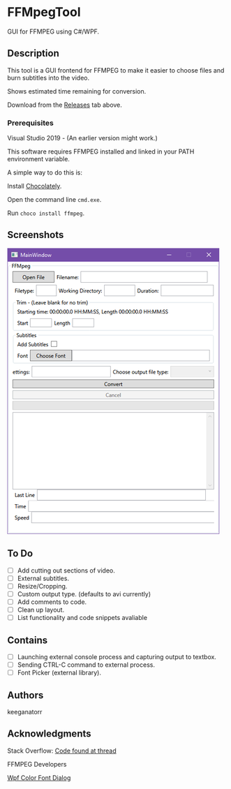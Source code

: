 # FFMpegTool

GUI for FFMPEG using C#/WPF.

## Description

This tool is a GUI frontend for FFMPEG to make it easier to choose files and burn subtitles into the video.

Shows estimated time remaining for conversion.

Download from the [Releases](https://github.com/keeganatorr/FFMpegTool/releases) tab above.

### Prerequisites

Visual Studio 2019 - (An earlier version might work.)

This software requires FFMPEG installed and linked in your PATH environment variable.

A simple way to do this is:

Install [Chocolately](https://chocolatey.org/).

Open the command line `cmd.exe`.

Run `choco install ffmpeg`.

## Screenshots

![](MainWindow.png)

## To Do

- [ ] Add cutting out sections of video.
- [ ] External subtitles.
- [ ] Resize/Cropping.
- [ ] Custom output type. (defaults to avi currently)
- [ ] Add comments to code.
- [ ] Clean up layout.
- [ ] List functionality and code snippets avaliable

## Contains

- [ ] Launching external console process and capturing output to textbox.
- [ ] Sending CTRL-C command to external process.
- [ ] Font Picker (external library).

## Authors

keeganatorr

## Acknowledgments

Stack Overflow: [Code found at thread](https://stackoverflow.com/questions/283128/how-do-i-send-ctrlc-to-a-process-in-c)

FFMPEG Developers

[Wpf Color Font Dialog](https://github.com/sskodje/WpfColorFont)